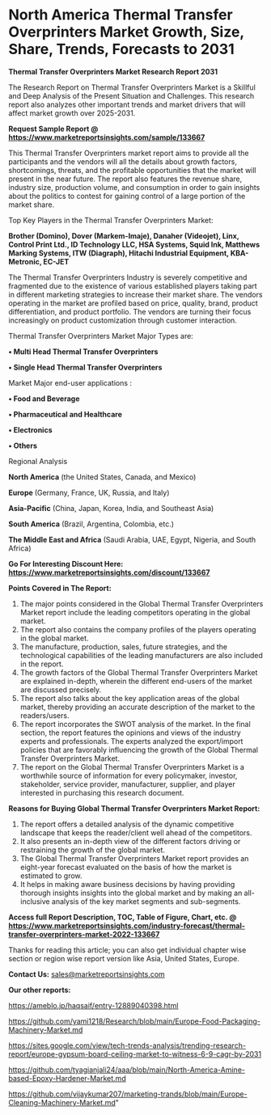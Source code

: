 # North America Thermal Transfer Overprinters Market Growth, Size, Share, Trends, Forecasts to 2031

<strong>Thermal Transfer Overprinters Market Research Report 2031</strong>

The Research Report on Thermal Transfer Overprinters Market is a Skillful and Deep Analysis of the Present Situation and Challenges. This research report also analyzes other important trends and market drivers that will affect market growth over 2025-2031.

<strong>Request Sample Report @ <a href=https://www.marketreportsinsights.com/sample/133667>https://www.marketreportsinsights.com/sample/133667</a></strong>

This Thermal Transfer Overprinters market report aims to provide all the participants and the vendors will all the details about growth factors, shortcomings, threats, and the profitable opportunities that the market will present in the near future. The report also features the revenue share, industry size, production volume, and consumption in order to gain insights about the politics to contest for gaining control of a large portion of the market share.

Top Key Players in the Thermal Transfer Overprinters Market:

<strong>Brother (Domino), Dover (Markem-Imaje), Danaher (Videojet), Linx, Control Print Ltd., ID Technology LLC, HSA Systems, Squid Ink, Matthews Marking Systems, ITW (Diagraph), Hitachi Industrial Equipment, KBA-Metronic, EC-JET</strong>

The Thermal Transfer Overprinters Industry is severely competitive and fragmented due to the existence of various established players taking part in different marketing strategies to increase their market share. The vendors operating in the market are profiled based on price, quality, brand, product differentiation, and product portfolio. The vendors are turning their focus increasingly on product customization through customer interaction.

Thermal Transfer Overprinters Market Major Types are:

<strong>• Multi Head Thermal Transfer Overprinters

• Single Head Thermal Transfer Overprinters</strong>

Market Major end-user applications :

<strong>• Food and Beverage

• Pharmaceutical and Healthcare

• Electronics

• Others</strong>

Regional Analysis

</u><strong><b>North America</b></strong> (the United States, Canada, and Mexico)

<strong><b>Europe </b></strong>(Germany, France, UK, Russia, and Italy)

<strong><b>Asia-Pacific</b></strong> (China, Japan, Korea, India, and Southeast Asia)

<strong><b>South America</b></strong> (Brazil, Argentina, Colombia, etc.)

<strong><b>The Middle East and Africa</b></strong> (Saudi Arabia, UAE, Egypt, Nigeria, and South Africa)

<strong>Go For Interesting Discount Here: <a href=https://www.marketreportsinsights.com/discount/133667>https://www.marketreportsinsights.com/discount/133667</a></strong>

<strong>Points Covered in The Report:</strong>
<ol>
  <li>The major points considered in the Global Thermal Transfer Overprinters Market report include the leading competitors operating in the global market.</li>
  <li>The report also contains the company profiles of the players operating in the global market.</li>
  <li>The manufacture, production, sales, future strategies, and the technological capabilities of the leading manufacturers are also included in the report.</li>
  <li>The growth factors of the Global Thermal Transfer Overprinters Market are explained in-depth, wherein the different end-users of the market are discussed precisely.</li>
  <li>The report also talks about the key application areas of the global market, thereby providing an accurate description of the market to the readers/users.</li>
  <li>The report incorporates the SWOT analysis of the market. In the final section, the report features the opinions and views of the industry experts and professionals. The experts analyzed the export/import policies that are favorably influencing the growth of the Global Thermal Transfer Overprinters Market.</li>
  <li>The report on the Global Thermal Transfer Overprinters Market is a worthwhile source of information for every policymaker, investor, stakeholder, service provider, manufacturer, supplier, and player interested in purchasing this research document.</li>
</ol>
<strong>Reasons for Buying Global Thermal Transfer Overprinters Market Report:</strong>

<ol>
  <li>The report offers a detailed analysis of the dynamic competitive landscape that keeps the reader/client well ahead of the competitors.</li>
  <li>It also presents an in-depth view of the different factors driving or restraining the growth of the global market.</li>
  <li>The Global Thermal Transfer Overprinters Market report provides an eight-year forecast evaluated on the basis of how the market is estimated to grow.</li>
  <li>It helps in making aware business decisions by having providing thorough insights insights into the global market and by making an all-inclusive analysis of the key market segments and sub-segments.</li>
</ol>
<strong>Access full Report Description, TOC, Table of Figure, Chart, etc. @ <a href=https://www.marketreportsinsights.com/industry-forecast/thermal-transfer-overprinters-market-2022-133667>https://www.marketreportsinsights.com/industry-forecast/thermal-transfer-overprinters-market-2022-133667</a></strong>


Thanks for reading this article; you can also get individual chapter wise section or region wise report version like Asia, United States, Europe.

<strong>Contact Us:</strong>
sales@marketreportsinsights.com

<strong>Our other reports:</strong>

<a href=https://ameblo.jp/haqsaif/entry-12889040398.html>https://ameblo.jp/haqsaif/entry-12889040398.html</a>

<a href=https://github.com/yami1218/Research/blob/main/Europe-Food-Packaging-Machinery-Market.md>https://github.com/yami1218/Research/blob/main/Europe-Food-Packaging-Machinery-Market.md</a>

<a href=https://sites.google.com/view/tech-trends-analysis/trending-research-report/europe-gypsum-board-ceiling-market-to-witness-6-9-cagr-by-2031>https://sites.google.com/view/tech-trends-analysis/trending-research-report/europe-gypsum-board-ceiling-market-to-witness-6-9-cagr-by-2031</a>

<a href=https://github.com/tyagianjali24/aaa/blob/main/North-America-Amine-based-Epoxy-Hardener-Market.md>https://github.com/tyagianjali24/aaa/blob/main/North-America-Amine-based-Epoxy-Hardener-Market.md</a>

<a href=https://github.com/vijaykumar207/marketing-trands/blob/main/Europe-Cleaning-Machinery-Market.md>https://github.com/vijaykumar207/marketing-trands/blob/main/Europe-Cleaning-Machinery-Market.md</a>"
